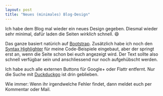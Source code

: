 ```yaml
---
layout: post
title: "Neues (minimales) Blog-Design"
---
```


Ich habe dem Blog mal wieder ein neues Design gegeben. Diesmal wieder sehr minimal, dafür laden die Seiten *wirklich* schnell. :smile:

Das ganze basiert natürich auf [Bootstrap][0]. Zusätzlich habe ich noch den [Syntax Highlighter][1] für meine Code-Beispiele eingebaut, aber der springt erst an, wenn die Seite schon bei euch angezeigt wird. Der Text sollte also schnell verfügbar sein und anschliessend nur noch aufgehübscht werden.

Ich habe auch alle externen Buttons für Google+ oder Flattr entfernt. Nur die Suche mit [Duckduckgo][2] ist drin geblieben.

Wie immer: Wenn ihr irgendwelche Fehler findet, dann meldet euch per Kommentar oder Mail.

[0]: http://getbootstrap.com/
[1]: http://alexgorbatchev.com/SyntaxHighlighter/
[2]: https://ddg.gg/

